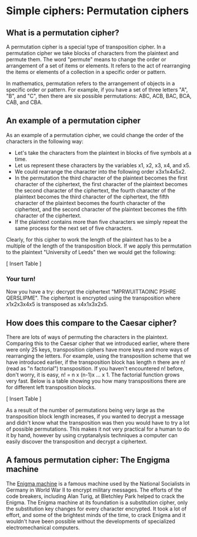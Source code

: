 # Simple ciphers: Permutation ciphers
## What is a permutation cipher?
A permutation cipher is a special type of transposition cipher. In a permutation cipher we take blocks of characters from the plaintext and permute them. The word "permute" means to change the order or arrangement of a set of items or elements. It refers to the act of rearranging the items or elements of a collection in a specific order or pattern.

In mathematics, permutation refers to the arrangement of objects in a specific order or pattern. For example, if you have a set of three letters "A", "B", and "C", then there are six possible permutations: ABC, ACB, BAC, BCA, CAB, and CBA.

## An example of a permutation cipher
As an example of a permutation cipher, we could change the order of the characters in the following way:
- Let's take the characters from the plaintext in blocks of five symbols at a time.
- Let us represent these characters by the variables x1, x2, x3, x4, and x5.
- We could rearrange the character into the following order x3x1x4x5x2.
- In the permutation the third character of the plaintext becomes the first character of the ciphertext, the first character of the plaintext becomes the second character of the ciphertext, the fourth character of the plaintext becomes the third character of the ciphertext, the fifth character of the plaintext becomes the fourth character of the ciphertext, and the second character of the plaintext becomes the fifth character of the ciphertext.
- If the plaintext contains more than five characters we simply repeat the same process for the next set of five characters.

Clearly, for this cipher to work the length of the plaintext has to be a multiple of the length of the transposition block. If we apply this permutation to the plaintext "University of Leeds" then we would get the following:

[ Insert Table ]

### Your turn!
Now you have a try: decrypt the ciphertext "MPRWUITTAOINC PSHRE QERSLIPME". The ciphertext is encrypted using the transposition where x1x2x3x4x5 is transposed as x4x1x3x2x5.

## How does this compare to the Caesar cipher?
There are lots of ways of permuting the characters in the plaintext. Comparing this to the Caesar cipher that we introduced earlier, where there were only 25 keys, transposition ciphers have more keys and more ways of rearranging the letters. For example, using the transposition scheme that we have introduced earlier, if the transposition block has length n there are n! (read as "n factorial") transposition. If you haven't encountered n! before, don't worry, it is easy, n! = n x (n-1)x ... x 1. The factorial function grows very fast. Below is a table showing you how many transpositions there are for different left transposition blocks.

[ Insert Table ]

As a result of the number of permutations being very large as the transposition block length increases, if you wanted to decrypt a message and didn't know what the transposition was then you would have to try a lot of possible permutations. This makes it not very practical for a human to do it by hand, however by using cryptanalysis techniques a computer can easily discover the transposition and decrypt a ciphertext.

## A famous permutation cipher: The Engigma machine
The [Enigma machine](https://en.wikipedia.org/wiki/Enigma_machine) is a famous machine used by the National Socialists in Germany in World War II to encrypt military messages. The efforts of the code breakers, including Alan Turig, at Bletchley Park helped to crack the Enigma. The Enigma machine at its foundation is a substitution cipher, only the substitution key changes for every character encrypted. It took a lot of effort, and some of the brightest minds of the time, to crack Enigma and it wouldn't have been possible without the developments of specialized electromechanical computers.
